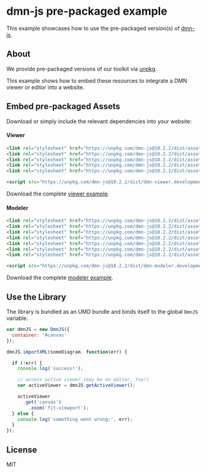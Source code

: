 # dmn-js pre-packaged example

This example showcases how to use the pre-packaged version(s) of [dmn-js](https://github.com/bpmn-io/dmn-js).


## About

We provide pre-packaged versions of our toolkit via [unpkg](https://unpkg.com/dmn-js/dist/).

This example shows how to embed these resources to integrate a DMN viewer or editor
into a website.


## Embed pre-packaged Assets

Download or simply include the relevant dependencies into your website:

#### Viewer

```html
<link rel="stylesheet" href="https://unpkg.com/dmn-js@10.2.2/dist/assets/dmn-js-drd.css">
<link rel="stylesheet" href="https://unpkg.com/dmn-js@10.2.2/dist/assets/dmn-js-decision-table.css">
<link rel="stylesheet" href="https://unpkg.com/dmn-js@10.2.2/dist/assets/dmn-js-literal-expression.css">
<link rel="stylesheet" href="https://unpkg.com/dmn-js@10.2.2/dist/assets/dmn-js-shared.css">
<link rel="stylesheet" href="https://unpkg.com/dmn-js@10.2.2/dist/assets/dmn-font/css/dmn.css">

<script src="https://unpkg.com/dmn-js@10.2.2/dist/dmn-viewer.development.js"></script>
```

Download the complete [viewer example](https://cdn.staticaly.com/gh/bpmn-io/dmn-js-examples/master/starter/viewer.html).

#### Modeler

```html
<link rel="stylesheet" href="https://unpkg.com/dmn-js@10.2.2/dist/assets/diagram-js.css">
<link rel="stylesheet" href="https://unpkg.com/dmn-js@10.2.2/dist/assets/dmn-js-shared.css">
<link rel="stylesheet" href="https://unpkg.com/dmn-js@10.2.2/dist/assets/dmn-js-drd.css">
<link rel="stylesheet" href="https://unpkg.com/dmn-js@10.2.2/dist/assets/dmn-js-decision-table.css">
<link rel="stylesheet" href="https://unpkg.com/dmn-js@10.2.2/dist/assets/dmn-js-decision-table-controls.css">
<link rel="stylesheet" href="https://unpkg.com/dmn-js@10.2.2/dist/assets/dmn-js-literal-expression.css">
<link rel="stylesheet" href="https://unpkg.com/dmn-js@10.2.2/dist/assets/dmn-font/css/dmn.css">

<script src="https://unpkg.com/dmn-js@10.2.2/dist/dmn-modeler.development.js"></script>
```

Download the complete [modeler example](https://cdn.staticaly.com/gh/bpmn-io/dmn-js-examples/master/starter/modeler.html).


## Use the Library

The library is bundled as an UMD bundle and binds itself to the global `DmnJS`
variable.

```javascript
var dmnJS = new DmnJS({
  container: '#canvas'
});

dmnJS.importXML(someDiagram, function(err) {

  if (!err) {
    console.log('success!');

    // access active viewer (may be an editor, too!)
    var activeViewer = dmnJS.getActiveViewer();

    activeViewer
      .get('canvas')
        .zoom('fit-viewport');
  } else {
    console.log('something went wrong:', err);
  }
});
```

## License

MIT
